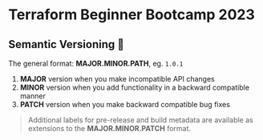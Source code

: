 # Terraform Beginner Bootcamp 2023

## Semantic Versioning :mage:

The general format: **MAJOR.MINOR.PATH**, eg. `1.0.1`

1. **MAJOR** version when you make incompatible API changes
2. **MINOR** version when you add functionality in a backward compatible manner
3. **PATCH** version when you make backward compatible bug fixes

> Additional labels for pre-release and build metadata are available as extensions to the **MAJOR.MINOR.PATCH** format.